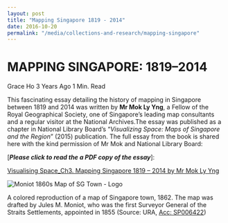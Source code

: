 ```yaml
---
layout: post
title: "Mapping Singapore 1819 - 2014"
date: 2016-10-20
permalink: "/media/collections-and-research/mapping-singapore"
---
```


# MAPPING SINGAPORE: 1819–2014

Grace Ho 3 Years Ago 1 Min. Read

This fascinating essay detailing the history of mapping in Singapore between 1819 and 2014 was written by **Mr Mok Ly Yng**, a Fellow of the Royal Geographical Society, one of Singapore’s leading map consultants and a regular visitor at the National Archives.The essay was published as a chapter in National Library Board’s “*Visualizing Space: Maps of Singapore and the Region*” (2015) publication. The full essay from the book  is shared here with the kind permission of Mr Mok and National Library Board:

[***Please click to read the a PDF copy of the essay***]:

[Visualising Space_Ch3. Mapping Singapore 1819 – 2014 by Mr Mok Ly Yng](http://www.nas.gov.sg/blogs/offtherecord/wp-content/uploads/2016/06/Visualising-Space_Ch3.-Mapping-Singapore-1819-2014-by-Mr-Mok-Ly-Yng.pdf)

![Moniot 1860s Map of SG Town - Logo](http://www.nas.gov.sg/blogs/offtherecord/wp-content/uploads/2016/06/Moniot-1860s-Map-of-SG-Town-Logo-e1466136530344-1000x515.jpg)

A colored reproduction of a map of Singapore town, 1862. The map was drafted by Jules M. Moniot, who was the first Surveyor General of the Straits Settlements, appointed in 1855 (Source: URA, [Acc: SP006422](http://www.nas.gov.sg/archivesonline/maps_building_plans/record-details/fab8607c-115c-11e3-83d5-0050568939ad))